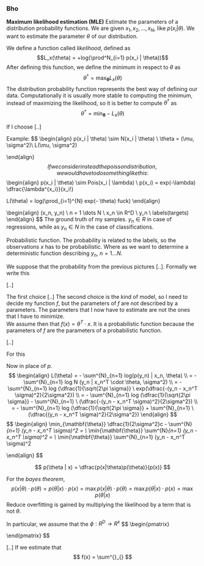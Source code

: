 ### Bho

__Maximum likelihood estimation (MLE)__
Estimate the parameters of a distribution probability functions.
We are given $x_1, x_2, \dots, x_N$, like $p(x_i | \theta)$. We want to estimate the parameter $\theta$ of our distribution. 

We define a function called _likelihood_, defined as $$L_x(\theta) = +log(\prod^N_{i=1} p(x_i | \theta))$$
After defining this function, we define the minimum in respect to $\theta$ as
$$
\theta^* = \max_{\mathbf{\theta}} L_x(\theta)
$$
The distribution probability function represents the best way of defining our data. 
Computationally it is usually more stable to computing the minimum, instead of maximizing the likelihood, so it is better to compute $\theta^*$ as 
$$
\theta^* = \min_{\mathbf{\theta}} - L_x (\theta)
$$

If I choose [..]

Example:
$$
\begin{align}
p(x_i | \theta) \sim N(x_i | \theta) \\
\theta = (\mu, \sigma^2)\\
L(\mu, \sigma^2)

\end{align}
$$If we consider instead the poisson distribution, we would have to do something like this:
$$
\begin{align}
p(x_i | \theta) \sim Pois(x_i | \lambda) \\ 
p(x_i) = exp(-\lambda) \dfrac{\lambda^{x_i}}{x_i!}

L(\theta) = log(\prod_{i=1}^{N} exp(- \theta) fuck)
\end{align}

$$
$$
\begin{align}
(x_n, y_n) \ n = 1 \dots N \\
x_n \in R^D \\
y_n \ labels(targets) 
\end{align}
$$
The ground truth of my samples. $y_n \in R$ in case of regressions, while as $y_n \in N$ in the case of classifications.   

Probabilistic function.
The probability is related to the labels, so the observations $x$ has to be probabilistic. Where as we want to determine a deterministic function describing $y_n,  \ n =1 \dots N$. 

We suppose that the probability from the previous pictures [..].
Formally we write this

[..]

The first choice [..]
The second choice is the kind of model, so I need to decide my function $f$, but the parameters of $f$ are not described by a parameters. 
The parameters that I now have to estimate are not the ones that I have to minimize.  
We assume then that $f(x)=\theta^T \cdot x$. 
It is a probabilistic function because the parameters of $f$ are the parameters of a probabilistic function. 

[..]

For this 

Now in place of $p$. 
$$
\begin{align}
L(\theta) = - \sum^{N}_{n=1} log(p(y_n) | x_n, \theta) \\ 
= - \sum^{N}_{n=1} log N (y_n | x_n^T \cdot \theta, \sigma^2) \\
= - \sum^{N}_{n=1} log (\dfrac{1}{\sqrt{2\pi \sigma}} \ exp(\dfrac{-(y_n - x_n^T \sigma)^2}{2\sigma^2}) \\
= - \sum^{N}_{n=1} log (\dfrac{1}{\sqrt{2\pi \sigma}} - \sum^{N}_{n=1} \ (\dfrac{-(y_n - x_n^T \sigma)^2}{2\sigma^2}) \\
= - \sum^{N}_{n=1} log (\dfrac{1}{\sqrt{2\pi \sigma}} + \sum^{N}_{n=1} \ (\dfrac{(y_n - x_n^T \sigma)^2}{2\sigma^2})
\end{align} 
$$
$$
\begin{align}
\min_{\mathbf{\theta}} \dfrac{1}{2\sigma^2}c - \sum^{N}_{n=1} (y_n - x_n^T \sigma)^2 = \\
\min_{\mathbf{\theta}}  \sum^{N}_{n=1} (y_n - x_n^T \sigma)^2 = \\
\min_{\mathbf{\theta}}  \sum^{N}_{n=1} (y_n - x_n^T \sigma)^2 

\end{align}
$$

$$
p(\theta | x) = \dfrac{p(x|\theta)p(\theta)}{p(x)}
$$

For the _bayes theorem_, 
$$
p(x|\theta) \cdot p(\theta) = p(\theta|x) \cdot p(x) = \max p(x|\theta) \cdot p(\theta) = \max p(\theta | x) \cdot p(x) = \max p(\theta | x)
$$
Reduce overfitting is gained by multiplying the likelihood by a term that is not $\theta$. 

In particular, we assume that the 
$\phi : R^D \longrightarrow R^x$
$$
\begin{pmatrix}

\end{pmatrix}
$$

[..]
If we estimate that 
$$
f(x) = \sum^{}_{}
$$

